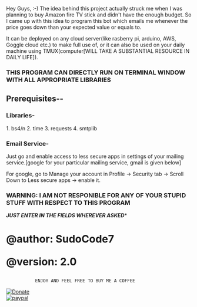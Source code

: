 Hey Guys, :-)
The idea behind this project actually struck me when I was planning to buy 
Amazon fire TV stick and didn't have the enough budget. So I came up
with this idea to program this bot which emails me whenever the price goes
down than your expected value or equals to.

It can be deployed on any cloud server(like rasberry pi, arduino, AWS, Goggle cloud etc.)
to make full use of, or it can also be used on your daily machine using TMUX(computer[WILL
TAKE A SUBSTANTIAL RESOURCE IN DAILY LIFE]).
<h3>THIS PROGRAM CAN DIRECTLY RUN ON TERMINAL WINDOW WITH ALL APPROPRIATE LIBRARIES</h3>

<h2>Prerequisites--</h2>

<h3>Libraries-</h3>
1. bs4/n
2. time
3. requests
4. smtplib

<h3>Email Service-</h3>
Just go and enable access to less secure apps in settings of your mailing
service.[google for your particular mailing service, gmail is given below]

For google, go to Manage your account in Profile -> Security tab -> Scroll
Down to Less secure apps -> enable it.

<h3>WARNING: I AM NOT RESPONIBLE FOR ANY OF YOUR STUPID STUFF WITH RESPECT TO THIS PROGRAM</h3>


*************JUST ENTER IN THE FIELDS WHEREVER ASKED**************
                 

<h1>@author: SudoCode7 
  
@version: 2.0</h1>

               ENJOY AND FEEL FREE TO BUY ME A COFFEE
             
        
[![Donate](https://img.shields.io/badge/Donate-PayPal-green.svg)](https://www.paypal.me/SudoCode7)        
[![paypal](https://www.paypalobjects.com/en_US/i/btn/btn_donateCC_LG.gif)](https://www.paypal.me/SudoCode7)

